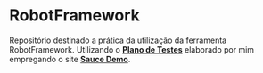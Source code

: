 # RobotFramework

Repositório destinado a prática da utilização da ferramenta RobotFramework. Utilizando o **[Plano de Testes](https://karina-y.notion.site/Sauce-Demo-07f046694578493aa544796df33fe4db)** elaborado por mim empregando o site **[Sauce Demo](https://www.saucedemo.com/v1/)**.